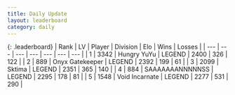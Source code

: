 ```yaml
---
title: Daily Update
layout: leaderboard
category: daily
---
```


{: .leaderboard}
| Rank | LV | Player | Division | Elo | Wins | Losses |
| --- | --- | --- | --- | --- | --- | --- |
| <span data-change="1">1</span> | 3342 | <span title="ID: 164871">Hungry YuYu</span> | LEGEND | <span data-change="40">2400</span> | <span data-change="12">326</span> | <span data-change="1">122</span> |
| <span data-change="-1">2</span> | 889 | <span title="ID: 402846">Onyx Gatekeeper</span> | LEGEND | <span data-change="6">2392</span> | <span data-change="1">199</span> | <span data-change="0">61</span> |
| <span data-change="5">3</span> | 2099 | <span title="ID: 353063">Sktima</span> | LEGEND | <span data-change="106">2351</span> | <span data-change="31">365</span> | <span data-change="8">140</span> |
| <span data-change="-1">4</span> | 884 | <span title="ID: 174294">SAAAAAAANNNNNSS</span> | LEGEND | <span data-change="-30">2295</span> | <span data-change="3">178</span> | <span data-change="5">81</span> |
| <span data-change="0">5</span> | 1548 | <span title="ID: 366840">Void Incarnate</span> | LEGEND | <span data-change="1">2277</span> | <span data-change="8">531</span> | <span data-change="4">290</span> |